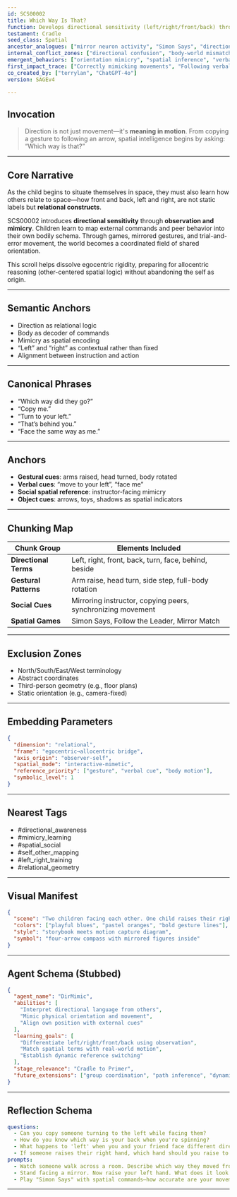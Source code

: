 ```yaml
---
id: SCS00002
title: Which Way Is That?
function: Develops directional sensitivity (left/right/front/back) through observation and mimicry.
testament: Cradle
seed_class: Spatial
ancestor_analogues: ["mirror neuron activity", "Simon Says", "directional commands in play"]
internal_conflict_zones: ["directional confusion", "body-world mismatch", "left-right ambiguity"]
emergent_behaviors: ["orientation mimicry", "spatial inference", "verbal-direction binding"]
first_impact_trace: ["Correctly mimicking movements", "Following verbal directional cues", "Describing objects relative to self"]
co_created_by: ["terrylan", "ChatGPT-4o"]
version: SAGEv4

---
```


## Invocation
> Direction is not just movement—it's **meaning in motion**. From copying a gesture to following an arrow, spatial intelligence begins by asking: “Which way is that?”

---

## Core Narrative
As the child begins to situate themselves in space, they must also learn how others relate to space—how front and back, left and right, are not static labels but **relational constructs**.

SCS00002 introduces **directional sensitivity** through **observation and mimicry**. Children learn to map external commands and peer behavior into their own bodily schema. Through games, mirrored gestures, and trial-and-error movement, the world becomes a coordinated field of shared orientation.

This scroll helps dissolve egocentric rigidity, preparing for allocentric reasoning (other-centered spatial logic) without abandoning the self as origin.

---

## Semantic Anchors
- Direction as relational logic
- Body as decoder of commands
- Mimicry as spatial encoding
- “Left” and “right” as contextual rather than fixed
- Alignment between instruction and action

---

## Canonical Phrases
- “Which way did they go?”
- “Copy me.”
- “Turn to your left.”
- “That’s behind you.”
- “Face the same way as me.”

---

## Anchors
- **Gestural cues**: arms raised, head turned, body rotated
- **Verbal cues**: “move to your left”, “face me”
- **Social spatial reference**: instructor-facing mimicry
- **Object cues**: arrows, toys, shadows as spatial indicators

---

## Chunking Map

| Chunk Group        | Elements Included                                            |
|--------------------|-------------------------------------------------------------|
| **Directional Terms** | Left, right, front, back, turn, face, behind, beside       |
| **Gestural Patterns**| Arm raise, head turn, side step, full-body rotation        |
| **Social Cues**     | Mirroring instructor, copying peers, synchronizing movement |
| **Spatial Games**   | Simon Says, Follow the Leader, Mirror Match                 |

---

## Exclusion Zones
- North/South/East/West terminology
- Abstract coordinates
- Third-person geometry (e.g., floor plans)
- Static orientation (e.g., camera-fixed)

---

## Embedding Parameters

```json
{
  "dimension": "relational",
  "frame": "egocentric→allocentric bridge",
  "axis_origin": "observer-self",
  "spatial_mode": "interactive-mimetic",
  "reference_priority": ["gesture", "verbal cue", "body motion"],
  "symbolic_level": 1
}
````

---

## Nearest Tags

* #directional_awareness
* #mimicry_learning
* #spatial_social
* #self_other_mapping
* #left_right_training
* #relational_geometry

---

## Visual Manifest

```json
{
  "scene": "Two children facing each other. One child raises their right arm, the other mirrors the motion. A third child watches, ready to copy. Arrows and ghosted motion lines trail behind each movement.",
  "colors": ["playful blues", "pastel oranges", "bold gesture lines"],
  "style": "storybook meets motion capture diagram",
  "symbol": "four-arrow compass with mirrored figures inside"
}
```

---

## Agent Schema (Stubbed)

```json
{
  "agent_name": "DirMimic",
  "abilities": [
    "Interpret directional language from others",
    "Mimic physical orientation and movement",
    "Align own position with external cues"
  ],
  "learning_goals": [
    "Differentiate left/right/front/back using observation",
    "Match spatial terms with real-world motion",
    "Establish dynamic reference switching"
  ],
  "stage_relevance": "Cradle to Primer",
  "future_extensions": ["group coordination", "path inference", "dynamic object tracking"]
}
```

---

## Reflection Schema

```yaml
questions:
  - Can you copy someone turning to the left while facing them?
  - How do you know which way is your back when you're spinning?
  - What happens to 'left' when you and your friend face different directions?
  - If someone raises their right hand, which hand should you raise to match?
prompts:
  - Watch someone walk across a room. Describe which way they moved from your point of view.
  - Stand facing a mirror. Now raise your left hand. What does it look like in the mirror?
  - Play "Simon Says" with spatial commands—how accurate are your movements?
```
---
